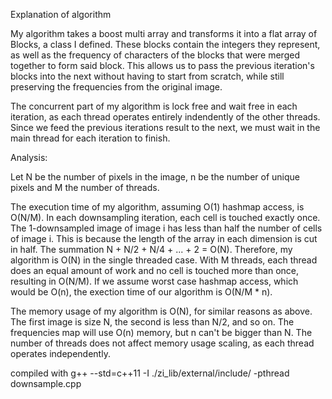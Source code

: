 Explanation of algorithm

My algorithm takes a boost multi array and transforms it into a flat array of
Blocks, a class I defined. These blocks contain the integers they represent,
as well as the frequency of characters of the blocks that were merged together
to form said block. This allows us to pass the previous iteration's blocks
into the next without having to start from scratch, while still
preserving the frequencies from the original image.

The concurrent part of my algorithm is lock free and wait free in each
iteration, as each thread operates entirely indendently of the other threads.
Since we feed the previous iterations result to the next, we must wait in the
main thread for each iteration to finish.

Analysis:

Let N be the number of pixels in the image, n be the number of unique pixels
and M the number of threads.

The execution time of my algorithm, assuming O(1) hashmap access, is O(N/M).
In each downsampling iteration, each cell is touched exactly once.
The 1-downsampled image of image i has less than half the number of cells of
image i.
This is because the length of the array in each dimension is cut in half.
The summation N + N/2 + N/4 + ... + 2 = O(N).
Therefore, my algorithm is O(N) in the single threaded case.
With M threads, each thread does an equal amount of work and no cell is touched
more than once, resulting in O(N/M).
If we assume worst case hashmap access, which would be O(n),
the exection time of our algorithm is O(N/M * n).


The memory usage of my algorithm is O(N), for similar reasons as above. 
The first image is size N, the second is less than N/2, and so on.
The frequencies map will use O(n) memory, but n can't be bigger than N.
The number of threads does not affect memory usage scaling, as each thread
operates independently.

compiled with g++ --std=c++11 -I ./zi_lib/external/include/ -pthread downsample.cpp
